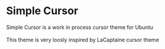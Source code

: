 # Simple Cursor
Simple Cursor is a work in process cursor theme for Ubuntu
</br>
<br>
This theme is very loosly inspired by LaCaptaine cursor theme


